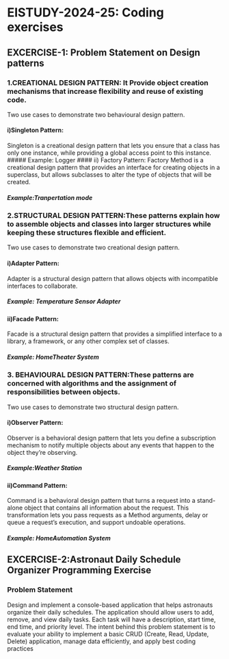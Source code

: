 # EISTUDY-2024-25: Coding exercises  
 ## EXCERCISE-1: Problem Statement on Design patterns
 ### 1.CREATIONAL DESIGN PATTERN: It Provide object creation mechanisms that increase flexibility and reuse of existing code.
  Two use cases to demonstrate two behavioural design pattern.
  #### i)Singleton Pattern: 
   Singleton is a creational design pattern that lets you ensure that a class has only one instance, while providing a global access point to this instance.
    ##### Example: Logger
    #### ii) Factory Pattern:
    Factory Method is a creational design pattern that provides an interface for creating objects in a superclass, but allows subclasses to alter the type of objects that will be created.
   ##### Example:Tranpertation mode
 ### 2.STRUCTURAL DESIGN PATTERN:These patterns explain how to assemble objects and classes into larger structures while keeping these structures flexible and efficient.
 Two use cases to demonstrate two creational design pattern.
 #### i)Adapter Pattern:
 Adapter is a structural design pattern that allows objects with incompatible interfaces to collaborate.
  ##### Example: Temperature Sensor Adapter
  #### ii)Facade Pattern:
  Facade is a structural design pattern that provides a simplified interface to a library, a framework, or any other complex set of classes.
 ##### Example: HomeTheater System
  ### 3. BEHAVIOURAL DESIGN PATTERN:These patterns are concerned with algorithms and the assignment of responsibilities between objects.
 Two use cases to demonstrate two structural design pattern.
 #### i)Observer Pattern:
 Observer is a behavioral design pattern that lets you define a subscription mechanism to notify multiple objects about any events that happen to the object they’re observing.
 ##### Example:Weather Station
 #### ii)Command Pattern:
 Command is a behavioral design pattern that turns a request into a stand-alone object that contains all information about the request. This transformation lets you pass requests as a 
 Method arguments, delay or queue a request’s execution, and support undoable operations.
##### Example: HomeAutomation System
## EXCERCISE-2:Astronaut Daily Schedule Organizer Programming Exercise
### Problem Statement
Design and implement a console-based application that helps astronauts organize their daily schedules. The application should allow users to add, remove, and view daily tasks. Each task will have a description, start time, end time, and priority level. The intent behind this problem statement is to evaluate your ability to implement a basic CRUD (Create, Read, Update, Delete) application, manage data efficiently, and apply best coding practices
                              
